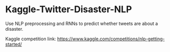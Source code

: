 # Kaggle-Twitter-Disaster-NLP

Use NLP preprocessing and RNNs to predict whether tweets are about a disaster.

Kaggle competition link: https://www.kaggle.com/competitions/nlp-getting-started/
